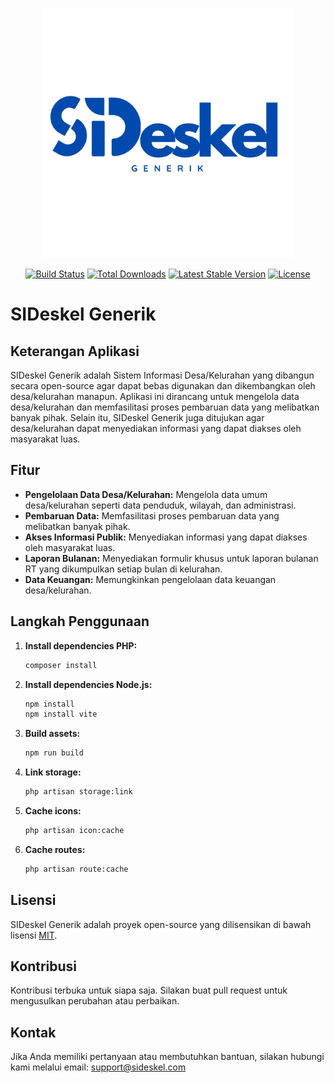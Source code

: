 <p align="center"><a href="#" target="_blank"><img src="public/images/logo.png" width="400" alt="SIDeskel Generik Logo"></a></p>

<p align="center">
<a href="https://github.com/laravel/framework/actions"><img src="https://github.com/laravel/framework/workflows/tests/badge.svg" alt="Build Status"></a>
<a href="https://packagist.org/packages/laravel/framework"><img src="https://img.shields.io/packagist/dt/laravel/framework" alt="Total Downloads"></a>
<a href="https://packagist.org/packages/laravel/framework"><img src="https://img.shields.io/packagist/v/laravel/framework" alt="Latest Stable Version"></a>
<a href="https://packagist.org/packages/laravel/framework"><img src="https://img.shields.io/packagist/l/laravel/framework" alt="License"></a>
</p>

# SIDeskel Generik

## Keterangan Aplikasi
SIDeskel Generik adalah Sistem Informasi Desa/Kelurahan yang dibangun secara open-source agar dapat bebas digunakan dan dikembangkan oleh desa/kelurahan manapun. Aplikasi ini dirancang untuk mengelola data desa/kelurahan dan memfasilitasi proses pembaruan data yang melibatkan banyak pihak. Selain itu, SIDeskel Generik juga ditujukan agar desa/kelurahan dapat menyediakan informasi yang dapat diakses oleh masyarakat luas.

## Fitur
- **Pengelolaan Data Desa/Kelurahan:** Mengelola data umum desa/kelurahan seperti data penduduk, wilayah, dan administrasi.
- **Pembaruan Data:** Memfasilitasi proses pembaruan data yang melibatkan banyak pihak.
- **Akses Informasi Publik:** Menyediakan informasi yang dapat diakses oleh masyarakat luas.
- **Laporan Bulanan:** Menyediakan formulir khusus untuk laporan bulanan RT yang dikumpulkan setiap bulan di kelurahan.
- **Data Keuangan:** Memungkinkan pengelolaan data keuangan desa/kelurahan.

## Langkah Penggunaan

1. **Install dependencies PHP:**
    ```bash
    composer install
    ```

2. **Install dependencies Node.js:**
    ```bash
    npm install
    npm install vite
    ```

3. **Build assets:**
    ```bash
    npm run build
    ```

4. **Link storage:**
    ```bash
    php artisan storage:link
    ```

5. **Cache icons:**
    ```bash
    php artisan icon:cache
    ```

6. **Cache routes:**
    ```bash
    php artisan route:cache
    ```

## Lisensi
SIDeskel Generik adalah proyek open-source yang dilisensikan di bawah lisensi [MIT](LICENSE).

## Kontribusi
Kontribusi terbuka untuk siapa saja. Silakan buat pull request untuk mengusulkan perubahan atau perbaikan.

## Kontak
Jika Anda memiliki pertanyaan atau membutuhkan bantuan, silakan hubungi kami melalui email: support@sideskel.com
